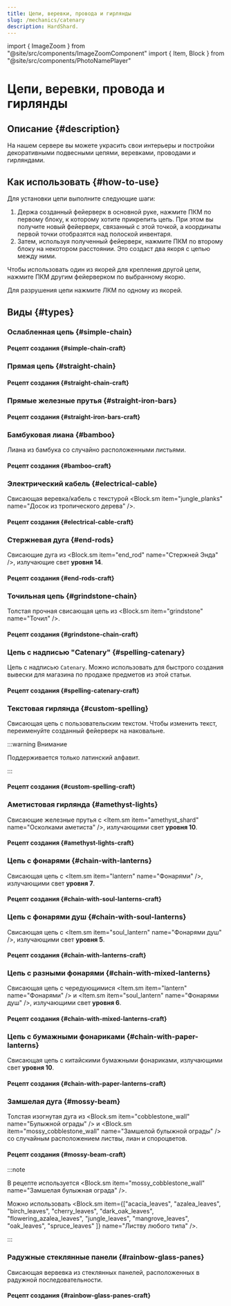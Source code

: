 ```yaml
---
title: Цепи, веревки, провода и гирлянды
slug: /mechanics/catenary
description: HardShard.
---
```


import { ImageZoom } from "@site/src/components/ImageZoomComponent"
import { Item, Block } from "@site/src/components/PhotoNamePlayer"

# Цепи, веревки, провода и гирлянды

<ImageZoom
  src="/img/mechanics/catenary/catenary-banner.png"
  alt="Цепи, веревки, провода и гирлянды на HardShard"
/>

## Описание {#description}

На нашем сервере вы можете украсить свои интерьеры и постройки декоративными подвесными цепями, веревками, проводами и гирляндами.

## Как использовать {#how-to-use}

Для установки цепи выполните следующие шаги:

1. Держа созданный фейерверк в основной руке, нажмите ПКМ по первому блоку, к которому хотите прикрепить цепь. При этом вы получите новый фейерверк, связанный с этой точкой, а координаты первой точки отобразятся над полоской инвентаря.
2. Затем, используя полученный фейерверк, нажмите ПКМ по второму блоку на некотором расстоянии. Это создаст два якоря с цепью между ними.

Чтобы использовать один из якорей для крепления другой цепи, нажмите ПКМ другим фейерверком по выбранному якорю.

Для разрушения цепи нажмите ЛКМ по одному из якорей.

## Виды {#types}

### Ослабленная цепь {#simple-chain}

<ImageZoom
  src="/img/mechanics/catenary/simple-chain.png"
  alt="Как выглядит ослабленная цепь"
  description="Как выглядит ослабленная цепь"
/>

#### Рецепт создания {#simple-chain-craft}

<ImageZoom
  src="/img/mechanics/catenary/simple-chain-craft.png"
  alt="Рецепт создания ослабленной цепи"
  description="Рецепт создания ослабленной цепи"
/>

### Прямая цепь {#straight-chain}

<ImageZoom
  src="/img/mechanics/catenary/straight-chain.png"
  alt="Как выглядит прямая цепь"
  description="Как выглядит прямая цепь"
/>

#### Рецепт создания {#straight-chain-craft}

<ImageZoom
  src="/img/mechanics/catenary/straight-chain-craft.png"
  alt="Рецепт создания прямой цепи"
  description="Рецепт создания прямой цепи"
/>

### Прямые железные прутья {#straight-iron-bars}

<ImageZoom
  src="/img/mechanics/catenary/straight-iron-bars.png"
  alt="Как выглядят прямые железные прутья"
  description="Как выглядят прямые железные прутья"
/>

#### Рецепт создания {#straight-iron-bars-craft}

<ImageZoom
  src="/img/mechanics/catenary/straight-iron-bars-craft.png"
  alt="Рецепт создания прямых железных прутьев"
  description="Рецепт создания прямых железных прутьев"
/>

### Бамбуковая лиана {#bamboo}

Лиана из бамбука со случайно расположенными листьями.

<ImageZoom
  src="/img/mechanics/catenary/bamboo.png"
  alt="Как выглядит бамбуковая лиана"
  description="Как выглядит бамбуковая лиана"
/>

#### Рецепт создания {#bamboo-craft}

<ImageZoom
  src="/img/mechanics/catenary/bamboo-craft.png"
  alt="Рецепт создания бамбуковой лианы"
  description="Рецепт создания бамбуковой лианы"
/>

### Электрический кабель {#electrical-cable}

Свисающая веревка/кабель с текстурой <Block.sm item="jungle_planks" name="Досок из тропического дерева" />.

<ImageZoom
  src="/img/mechanics/catenary/electrical-cable.png"
  alt="Как выглядит электрический кабель"
  description="Как выглядит электрический кабель"
/>

#### Рецепт создания {#electrical-cable-craft}

<ImageZoom
  src="/img/mechanics/catenary/electrical-cable-craft.png"
  alt="Рецепт создания электрического кабеля"
  description="Рецепт создания электрического кабеля"
/>

### Стержневая дуга {#end-rods}

Свисающие дуга из <Block.sm item="end_rod" name="Стержней Энда" />, излучающие свет **уровня 14**.

<ImageZoom
  src="/img/mechanics/catenary/end-rods.png"
  alt="Как выглядит стержневая дуга"
  description="Как выглядит стержневая дуга"
/>

#### Рецепт создания {#end-rods-craft}

<ImageZoom
  src="/img/mechanics/catenary/end-rods-craft.png"
  alt="Рецепт создания стержневой дуги"
  description="Рецепт создания стержневой дуги"
/>

### Точильная цепь {#grindstone-chain}

Толстая прочная свисающая цепь из <Block.sm item="grindstone" name="Точил" />.

<ImageZoom
  src="/img/mechanics/catenary/grindstone-chain.png"
  alt="Как выглядит точильная цепь"
  description="Как выглядит точильная цепь"
/>

#### Рецепт создания {#grindstone-chain-craft}

<ImageZoom
  src="/img/mechanics/catenary/grindstone-chain-craft.png"
  alt="Рецепт создания точильной цепи"
  description="Рецепт создания точильной цепи"
/>

### Цепь с надписью "Catenary" {#spelling-catenary}

Цепь с надписью `Catenary`. Можно использовать для быстрого создания вывески для магазина по продаже предметов из этой статьи.

<ImageZoom
  src="/img/mechanics/catenary/spelling-catenary.png"
  alt="Как выглядит цепь с надписью Catenary"
  description="Как выглядит цепь с надписью Catenary"
/>

#### Рецепт создания {#spelling-catenary-craft}

<ImageZoom
  src="/img/mechanics/catenary/spelling-catenary-craft.png"
  alt="Рецепт создания цепи с надписью Catenary"
  description="Рецепт создания цепи с надписью Catenary"
/>

### Текстовая гирлянда {#custom-spelling}

Свисающая цепь с пользовательским текстом. Чтобы изменить текст, переименуйте созданный фейерверк на наковальне.

:::warning Внимание

Поддерживается только латинский алфавит.

:::

<ImageZoom
  src="/img/mechanics/catenary/custom-spelling.png"
  alt="Как выглядит текстовая гирлянда"
  description="Как выглядит текстовая гирлянда"
/>

#### Рецепт создания {#custom-spelling-craft}

<ImageZoom
  src="/img/mechanics/catenary/custom-spelling-craft.png"
  alt="Рецепт создания текстовой гирлянды"
  description="Рецепт создания текстовой гирлянды"
/>

### Аметистовая гирлянда {#amethyst-lights}

Свисающие железные прутья с <Item.sm item="amethyst_shard" name="Осколками аметиста" />, излучающими свет **уровня 10**.

<ImageZoom
  src="/img/mechanics/catenary/amethyst-lights.png"
  alt="Как выглядит аметистовая гирлянда"
  description="Как выглядит аметистовая гирлянда"
/>

#### Рецепт создания {#amethyst-lights-craft}

<ImageZoom
  src="/img/mechanics/catenary/amethyst-lights-craft.png"
  alt="Рецепт создания аметистовой гирлянды"
  description="Рецепт создания аметистовой гирлянды"
/>

### Цепь с фонарями {#chain-with-lanterns}

Свисающая цепь с <Item.sm item="lantern" name="Фонарями" />, излучающими свет **уровня 7**.

<ImageZoom
  src="/img/mechanics/catenary/chain-with-lanterns.png"
  alt="Как выглядит цепь с фонарями"
  description="Как выглядит цепь с фонарями"
/>

#### Рецепт создания {#chain-with-soul-lanterns-craft}

<ImageZoom
  src="/img/mechanics/catenary/chain-with-lanterns-craft.png"
  alt="Рецепт создания цепи с фонарями"
  description="Рецепт создания цепи с фонарями"
/>

### Цепь с фонарями душ {#chain-with-soul-lanterns}

Свисающая цепь с <Item.sm item="soul_lantern" name="Фонарями душ" />, излучающими свет **уровня 5**.

<ImageZoom
  src="/img/mechanics/catenary/chain-with-soul-lanterns.png"
  alt="Как выглядит цепь с фонарями душ"
  description="Как выглядит цепь с фонарями душ"
/>

#### Рецепт создания {#chain-with-lanterns-craft}

<ImageZoom
  src="/img/mechanics/catenary/chain-with-soul-lanterns-craft.png"
  alt="Рецепт создания цепи с фонарями душ"
  description="Рецепт создания цепи с фонарями душ"
/>

### Цепь с разными фонарями {#chain-with-mixed-lanterns}

Свисающая цепь с чередующимися <Item.sm item="lantern" name="Фонарями" /> и <Item.sm item="soul_lantern" name="Фонарями душ" />, излучающими свет **уровня 6**.

<ImageZoom
  src="/img/mechanics/catenary/chain-with-mixed-lanterns.png"
  alt="Как выглядит цепь с разными фонарями"
  description="Как выглядит цепь с разными фонарями"
/>

#### Рецепт создания {#chain-with-mixed-lanterns-craft}

<ImageZoom
  src="/img/mechanics/catenary/chain-with-mixed-lanterns-craft.png"
  alt="Рецепт создания цепи с разными фонарями"
  description="Рецепт создания цепи с разными фонарями"
/>

### Цепь с бумажными фонариками {#chain-with-paper-lanterns}

Свисающая цепь с китайскими бумажными фонариками, излучающими свет **уровня 10**.

<ImageZoom
  src="/img/mechanics/catenary/chain-with-paper-lanterns.png"
  alt="Как выглядит цепь с бумажными фонариками"
  description="Как выглядит цепь с бумажными фонариками"
/>

#### Рецепт создания {#chain-with-paper-lanterns-craft}

<ImageZoom
  src="/img/mechanics/catenary/chain-with-paper-lanterns-craft.png"
  alt="Рецепт создания цепи с бумажными фонариками"
  description="Рецепт создания цепи с бумажными фонариками"
/>

### Замшелая дуга {#mossy-beam}

Толстая изогнутая дуга из <Block.sm item="cobblestone_wall" name="Булыжной ограды" /> и <Block.sm item="mossy_cobblestone_wall" name="Замшелой булыжной ограды" /> со случайным расположением листвы, лиан и спороцветов.

<ImageZoom
  src="/img/mechanics/catenary/mossy-beam.png"
  alt="Как выглядит замшелая дуга"
  description="Как выглядит замшелая дуга"
/>

#### Рецепт создания {#mossy-beam-craft}

:::note

В рецепте используется <Block.sm item="mossy_cobblestone_wall" name="Замшелая булыжная ограда" />.

Можно использовать <Block.sm item={["acacia_leaves", "azalea_leaves", "birch_leaves", "cherry_leaves", "dark_oak_leaves", "flowering_azalea_leaves", "jungle_leaves", "mangrove_leaves", "oak_leaves", "spruce_leaves" ]} name="Листву любого типа" />.

:::

<ImageZoom
  src="/img/mechanics/catenary/mossy-beam-craft.png"
  alt="Рецепт создания замшелой дуги"
  description="Рецепт создания замшелой дуги"
/>

### Радужные стеклянные панели {#rainbow-glass-panes}

Свисающая вервевка из стеклянных панелей, расположенныx в радужной последовательности.

<ImageZoom
  src="/img/mechanics/catenary/rainbow-glass-panes.png"
  alt="Как выглядят радужные стеклянные панели"
  description="Как выглядят радужные стеклянные панели"
/>

#### Рецепт создания {#rainbow-glass-panes-craft}

<ImageZoom
  src="/img/mechanics/catenary/rainbow-glass-panes-craft.png"
  alt="Рецепт создания радужных стеклянных панелей"
  description="Рецепт создания радужных стеклянных панелей"
/>


